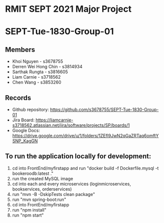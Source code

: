 # RMIT SEPT 2021 Major Project

# SEPT-Tue-1830-Group-01

## Members
* Khoi Nguyen - s3678755
* Derren Wei Hong Chin - s3814934
* Sarthak Rungta - s3816605
* Liam Carnie - s3718562
* Chen Wang - s3853260

## Records
* Github repository: https://github.com/s3678755/SEPT-Tue-1830-Group-01
* Jira Board: https://liamcarnie-s3718562.atlassian.net/jira/software/projects/SP/boards/1
* Google Docs: https://drive.google.com/drive/u/1/folders/1ZEfl9JwN2qGaZRTaq6omftYSNP_KagGN
  
## To run the application locally for development:
1) cd into FrontEnd/myfirstapp and run "docker build -f Dockerfile.mysql -t bookeroodb:latest ."
2) run the created MySQL image
3) cd into each and every microservices (loginmicroservices, bookservices, orderservices)
4) run "mvn -B -DskipTests clean package"
5) run "mvn spring-boot:run"
6) cd into FrontEnd/myfirstapp
7) run "npm install"
8) run "npm start"



